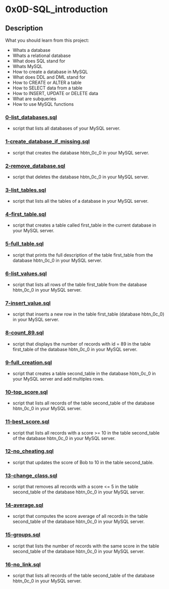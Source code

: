 # 0x0D-SQL_introduction

## Description
What you should learn from this project:
* Whats a database
* Whats a relational database
* What does SQL stand for
* Whats MySQL
* How to create a database in MySQL
* What does DDL and DML stand for
* How to CREATE or ALTER a table
* How to SELECT data from a table
* How to INSERT, UPDATE or DELETE data
* What are subqueries
* How to use MySQL functions



### [0-list_databases.sql](./0-list_databases.sql)
* script that lists all databases of your MySQL server.


### [1-create_database_if_missing.sql](./1-create_database_if_missing.sql)
* script that creates the database hbtn_0c_0 in your MySQL server.


### [2-remove_database.sql](./2-remove_database.sql)
* script that deletes the database hbtn_0c_0 in your MySQL server. 


### [3-list_tables.sql](./3-list_tables.sql)
* script that lists all the tables of a database in your MySQL server.


### [4-first_table.sql](./4-first_table.sql)
* script that creates a table called first_table in the current database in your MySQL server.


### [5-full_table.sql](./5-full_table.sql)
* script that prints the full description of the table first_table from the database hbtn_0c_0 in your MySQL server.


### [6-list_values.sql](./6-list_values.sql)
* script that lists all rows of the table first_table from the database hbtn_0c_0 in your MySQL server.


### [7-insert_value.sql](./7-insert_value.sql)
* script that inserts a new row in the table first_table (database hbtn_0c_0) in your MySQL server.


### [8-count_89.sql](./8-count_89.sql)
* script that displays the number of records with id = 89 in the table first_table of the database hbtn_0c_0 in your MySQL server.


### [9-full_creation.sql](.9-full_creation.sql)
* script that creates a table second_table in the database hbtn_0c_0 in your MySQL server and add multiples rows.


### [10-top_score.sql](./10-top_score.sql)
*  script that lists all records of the table second_table of the database hbtn_0c_0 in your MySQL server.


### [11-best_score.sql](./11-best_score.sql)
*  script that lists all records with a score >= 10 in the table second_table of the database hbtn_0c_0 in your MySQL server.


### [12-no_cheating.sql](./12-no_cheating.sql)
* script that updates the score of Bob to 10 in the table second_table.


### [13-change_class.sql](./13-change_class.sql)
* script that removes all records with a score <= 5 in the table second_table of the database hbtn_0c_0 in your MySQL server.


### [14-average.sql](./14-average.sql)
* script that computes the score average of all records in the table second_table of the database hbtn_0c_0 in your MySQL server.


### [15-groups.sql](./15-groups.sql)
* script that lists the number of records with the same score in the table second_table of the database hbtn_0c_0 in your MySQL server.


### [16-no_link.sql](./16-no_link.sql)
* script that lists all records of the table second_table of the database hbtn_0c_0 in your MySQL server.
